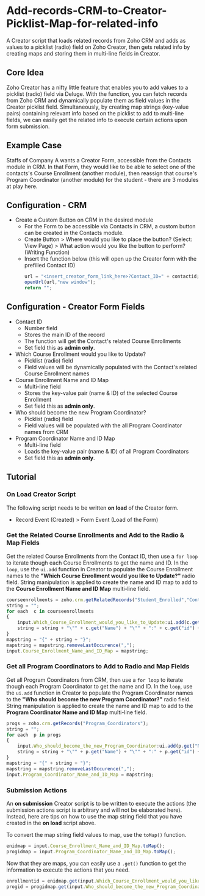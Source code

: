 # Add-records-CRM-to-Creator-Picklist-Map-for-related-info
A Creator script that loads related records from Zoho CRM and adds as values to a picklist (radio) field on Zoho Creator, then gets related info by creating maps and storing them in multi-line fields in Creator.

## Core Idea
Zoho Creator has a nifty little feature that enables you to add values to a picklist (radio) field via Deluge. With the function, you can fetch records from Zoho CRM and dynamically populate them as field values in the Creator picklist field. Simultaneously, by creating map strings (key-value pairs) containing relevant info based on the picklist to add to multi-line fields, we can easily get the related info to execute certain actions upon form submission.

## Example Case
Staffs of Company A wants a Creator Form, accessible from the Contacts module in CRM. In that Form, they would like to be able to select one of the contacts's Course Enrollment (another module), then reassign that course's Program Coordinator (another module) for the student - there are 3 modules at play here.

## Configuration - CRM
* Create a Custom Button on CRM in the desired module
  * For the Form to be accessible via Contacts in CRM, a custom button can be created in the Contacts module.
  *   Create Button > Where would you like to place the button? (Select: View Page) > What action would you like the button to perform? (Writing Function)
  *  Insert the function below (this will open up the Creator form with the prefilled Contact ID)
      ```javascript  
      url = "<insert_creator_form_link_here>?Contact_ID=" + contactid;
      openUrl(url,"new window");
      return "";  
      ```
## Configuration - Creator Form Fields
* Contact ID 
  * Number field
  * Stores the main ID of the record
  * The function will get the Contact's related Course Enrollments
  * Set field this as **admin only**.
* Which Course Enrollment would you like to Update?
  * Picklist (radio) field
  * Field values will be dynamically populated with the Contact's related Course Enrollment names
* Course Enrollment Name and ID Map
  * Multi-line field
  * Stores the key-value pair (name & ID) of the selected Course Enrollment 
  * Set field this as **admin only**.
* Who should become the new Program Coordinator?
  * Picklist (radio) field
  * Field values will be populated with the all Program Coordinator names from CRM
* Program Coordinator Name and ID Map
  * Multi-line field
  * Loads the key-value pair (name & ID) of all Program Coordinators
  * Set field this as **admin only**.

## Tutorial
### On Load Creator Script
The following script needs to be written **on load** of the Creator form.
* Record Event (Created) > Form Event (Load of the Form)

### Get the Related Course Enrollments and Add to the Radio & Map Fields
Get the related Course Enrollments from the Contact ID, then use a `for loop` to iterate though each Course Enrollments to get the name and ID. In the `loop`, use the `ui.add` function in Creator to populate the Course Enrollment names to the **"Which Course Enrollment would you like to Update?"** radio field. String manipulation is applied to create the name and ID map to add to the **Course Enrollment Name and ID Map** multi-line field.

```javascript
courseenrollments = zoho.crm.getRelatedRecords("Student_Enrolled","Contacts",input.Contact_ID);
string = "";
for each  c in courseenrollments
{
	input.Which_Course_Enrollment_would_you_like_to_Update:ui.add(c.get("Name"));
	string = string + "\"" + c.get("Name") + "\"" + ":" + c.get("id") + ",";
}
mapstring = "{" + string + "}";
mapstring = mapstring.removeLastOccurence(",");
input.Course_Enrollment_Name_and_ID_Map = mapstring;
```

### Get all Program Coordinators to Add to Radio and Map Fields
Get all Program Coordinators from CRM, then use a `for loop` to iterate though each Program Coordinator to get the name and ID. In the `loop`, use the `ui.add` function in Creator to populate the Program Coordinator names to the **"Who should become the new Program Coordinator?"** radio field. String manipulation is applied to create the name and ID map to add to the **Program Coordinator Name and ID Map** multi-line field.

```javascript
progs = zoho.crm.getRecords("Program_Coordinators");
string = "";
for each  p in progs
{
	input.Who_should_become_the_new_Program_Coordinator:ui.add(p.get("Name"));
	string = string + "\"" + p.get("Name") + "\"" + ":" + p.get("id") + ",";
}
mapstring = "{" + string + "}";
mapstring = mapstring.removeLastOccurence(",");
input.Program_Coordinator_Name_and_ID_Map = mapstring;
```

### Submission Actions
An **on submission** Creator script is to be written to execute the actions (the submission actions script is arbitrary and will not be elaborated here). Instead, here are tips on how to use the map string field that you have created in the **on load** script above.

To convert the map string field values to map, use the `toMap()` function.
```javascript
enidmap = input.Course_Enrollment_Name_and_ID_Map.toMap();
progidmap = input.Program_Coordinator_Name_and_ID_Map.toMap();
```
Now that they are maps, you can easily use a `.get()` function to get the information to execute the actions that you need.
```javascript
enrollmentid = enidmap.get(input.Which_Course_Enrollment_would_you_like_to_Update).toLong();
progid = progidmap.get(input.Who_should_become_the_new_Program_Coordinator);
```
